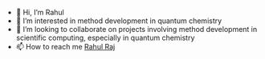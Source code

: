 
- 👋 Hi, I’m Rahul
- 👀 I’m interested in method development in quantum chemistry 
- 💞️ I’m looking to collaborate on projects involving method development in scientific computing, especially in quantum chemistry 
- 📫 How to reach me [Rahul Raj](mailto:rajkrahul00@gmail.com)

<!---
Razer-07/Razer-07 is a ✨ special ✨ repository because its `README.md` (this file) appears on your GitHub profile.
You can click the Preview link to take a look at your changes.
- 🌱 I’m currently learning Fortran for software development & DFT 
--->
